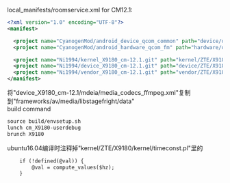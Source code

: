 local_manifests/roomservice.xml for CM12.1:

```xml
<?xml version="1.0" encoding="UTF-8"?>
<manifest>

  <project name="CyanogenMod/android_device_qcom_common" path="device/qcom/common" remote="github" revision="cm-12.1" />
  <project name="CyanogenMod/android_hardware_qcom_fm" path="hardware/qcom/fm" remote="github" revision="cm-12.1" />

  <project name="Ni1994/kernel_X9180_cm-12.1.git" path="kernel/ZTE/X9180" remote="github" />
  <project name="Ni1994/device_X9180_cm-12.1.git" path="device/ZTE/X9180" remote="github" />
  <project name="Ni1994/vendor_X9180_cm-12.1.git" path="vendor/ZTE/X9180" remote="github" />
</manifest>
```
将"device_X9180_cm-12.1/mdeia/media_codecs_ffmpeg.xml"复制到"frameworks/av/media/libstagefright/data"<br>
build command
```xml
source build/envsetup.sh
lunch cm_X9180-userdebug
brunch X9180
```
ubuntu16.04编译时注释掉"kernel/ZTE/X9180/kernel/timeconst.pl"里的
```xml
	if (!defined(@val)) {
		@val = compute_values($hz);
	}
```

